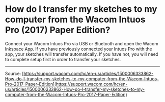# How do I transfer my sketches to my computer from the Wacom Intuos Pro (2017) Paper Edition?

Connect your Wacom Intuos Pro via USB or Bluetooth and open the Wacom Inkspace App. If you have previously connected your Intuos Pro with the app, your sketches will transfer automatically. If you have not, you will need to complete setup first in order to transfer your sketches.

---
Source: [https://support.wacom.com/hc/en-us/articles/1500006333862-How-do-I-transfer-my-sketches-to-my-computer-from-the-Wacom-Intuos-Pro-2017-Paper-Edition](https://support.wacom.com/hc/en-us/articles/1500006333862-How-do-I-transfer-my-sketches-to-my-computer-from-the-Wacom-Intuos-Pro-2017-Paper-Edition)
